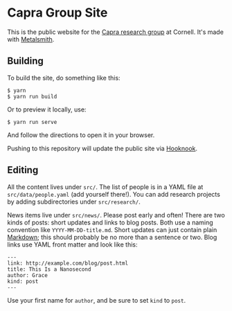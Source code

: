 Capra Group Site
================

This is the public website for the [Capra research group][capra] at Cornell.
It's made with [Metalsmith][].


## Building

To build the site, do something like this:

    $ yarn
    $ yarn run build

Or to preview it locally, use:

    $ yarn run serve

And follow the directions to open it in your browser.

Pushing to this repository will update the public site via [Hooknook][].


## Editing

All the content lives under `src/`.
The list of people is in a YAML file at `src/data/people.yaml` (add yourself there!).
You can add research projects by adding subdirectories under `src/research/`.

News items live under `src/news/`.
Please post early and often!
There are two kinds of posts: short updates and links to blog posts.
Both use a naming convention like `YYYY-MM-DD-title.md`.
Short updates can just contain plain [Markdown][]; this should probably be no more than a sentence or two.
Blog links use YAML front matter and look like this:

    ---
    link: http://example.com/blog/post.html
    title: This Is a Nanosecond
    author: Grace
    kind: post
    ---

Use your first name for `author`, and be sure to set `kind` to `post`.


[capra]: https://capra.cs.cornell.edu/
[metalsmith]: http://www.metalsmith.io
[markdown]: https://daringfireball.net/projects/markdown/
[hooknook]: https://github.com/sampsyo/hooknook
